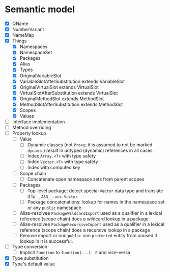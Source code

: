 # Semantic model

* [x] QName
* [x] NumberVariant
* [x] NameMap
* [x] Things
  * [x] Namespaces
  * [x] NamespaceSet
  * [x] Packages
  * [x] Alias
  * [x] Types
  * [x] OriginalVariableSlot
  * [x] VariableSlotAfterSubstitution extends VariableSlot
  * [x] OriginalVirtualSlot extends VirtualSlot
  * [x] VirtualSlotAfterSubstitution extends VirtualSlot
  * [x] OriginalMethodSlot extends MethodSlot
  * [x] MethodSlotAfterSubstitution extends MethodSlot
  * [x] Scopes
  * [x] Values
* [ ] Interface implementation
* [ ] Method overriding
* [ ] Property lookup
  * [ ] Value
    * [ ] Dynamic classes (not `Proxy`; it is assumed to not be marked `dynamic`) result in untyped (dynamic) references in all cases.
    * [ ] Index `Array.<T>` with type safety
    * [ ] Index `Vector.<T>` with type safety
    * [ ] Index with computed key
  * [ ] Scope chain
    * [ ] Concatenate open namespace sets from parent scopes
  * [ ] Packages
    * [ ] Top-level package: detect special `Vector` data type and translate it to `__AS3__.vec.Vector`
    * [ ] Package concatenations: lookup for names in the namespace set or any `public` namespace.
  * [ ] Alias-resolvee `PackageWildcardImport` used as a qualifier in a lexical reference (scope chain) does a wildcard lookup in a package
  * [ ] Alias-resolvee `PackageRecursiveImport` used as a qualifier in a lexical reference (scope chain) does a recursive lookup in a package
  * [ ] Remove import or non `public` non `protected` entity from unused if lookup in it is successful.
* [ ] Type conversion
  * [ ] Implicit `Function` to `function(...): E` and vice-versa
* [x] Type substitution
* [x] Type's default value